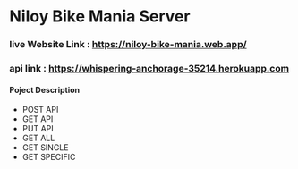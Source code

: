 # Niloy Bike Mania Server
### live Website Link : https://niloy-bike-mania.web.app/
### api link : https://whispering-anchorage-35214.herokuapp.com
#### Poject Description
* POST API 
* GET API 
* PUT API
* GET ALL
* GET SINGLE
* GET SPECIFIC